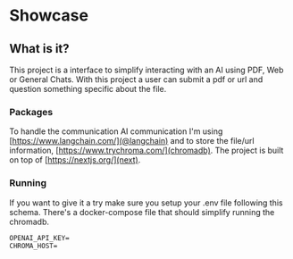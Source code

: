 # Showcase

## What is it?

This project is a interface to simplify interacting with an AI using PDF, Web or General Chats. With this project a user can submit a pdf or url and question something specific about the file.

### Packages

To handle the communication AI communication I'm using [https://www.langchain.com/](@langchain) and to store the file/url information, [https://www.trychroma.com/](chromadb). The project is built on top of [https://nextjs.org/](next).

### Running

If you want to give it a try make sure you setup your .env file following this schema. There's a docker-compose file that should simplify running the chromadb.
```
OPENAI_API_KEY=
CHROMA_HOST=
```
